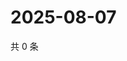 # 2025-08-07

共 0 条

<!-- BEGIN ZHIHUQUESTIONS -->
<!-- 最后更新时间 Thu Aug 07 2025 23:14:38 GMT+0800 (China Standard Time) -->

<!-- END ZHIHUQUESTIONS -->
